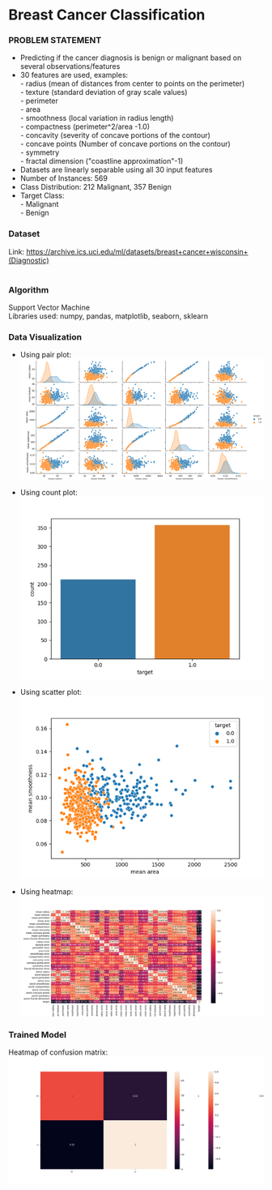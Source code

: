 # Breast Cancer Classification

### PROBLEM STATEMENT

- Predicting if the cancer diagnosis is benign or malignant based on several observations/features
- 30 features are used, examples:<br>
<nbsp> - radius (mean of distances from center to points on the perimeter)<br>
<nbsp> - texture (standard deviation of gray scale values)<br>
<nbsp> - perimeter<br>
<nbsp> - area<br>
<nbsp> - smoothness (local variation in radius length)<br>
<nbsp> - compactness (perimeter^2/area -1.0)<br>
<nbsp> - concavity (severity of concave portions of the contour)<br>
<nbsp> - concave points (Number of concave portions on the contour)<br>
<nbsp> - symmetry<br>
<nbsp> - fractal dimension ("coastline approximation"-1)
- Datasets are linearly separable using all 30 input features
- Number of Instances: 569
- Class Distribution: 212 Malignant, 357 Benign
- Target Class: <br>
<nbsp> - Malignant<br>
<nbsp> - Benign<br>

### Dataset
Link: https://archive.ics.uci.edu/ml/datasets/breast+cancer+wisconsin+(Diagnostic) <br><br>
### Algorithm
Support Vector Machine<br>
Libraries used: numpy, pandas, matplotlib, seaborn, sklearn

### Data Visualization
- Using pair plot:
![Pair Plot graph](./pairplot.png)

- Using count plot:
![Count Plot graph](./countplot.png)

- Using scatter plot:
![Scatter Plot graph](./scatterplot.png)

- Using heatmap:
![Heatmap](./heatmap.png)

### Trained Model
Heatmap of confusion matrix:
![Confusion Matrix](./trainedheatmap.png)